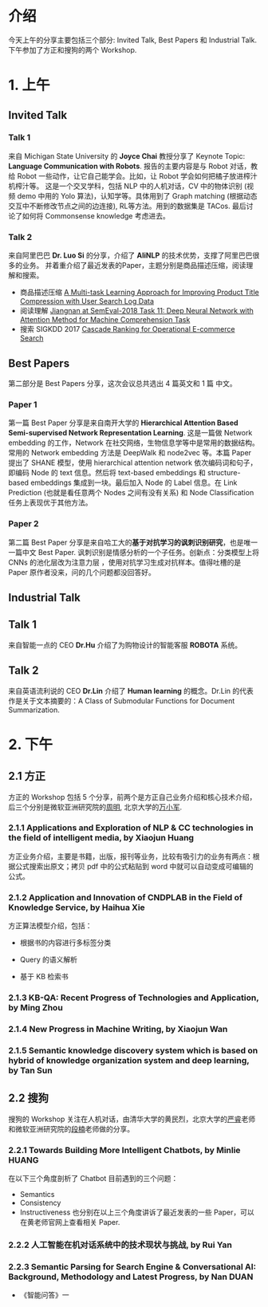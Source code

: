 # 介绍
今天上午的分享主要包括三个部分: Invited Talk, Best Papers 和 Industrial Talk.
下午参加了方正和搜狗的两个 Workshop.

# 1. 上午
## Invited Talk
### Talk 1
来自 Michigan State University 的 **Joyce Chai** 教授分享了 Keynote Topic: **Language Communication with Robots**.
报告的主要内容是与 Robot 对话，教给 Robot 一些动作，让它自己能学会。比如，让 Robot 学会如何把橘子放进榨汁机榨汁等。
这是一个交叉学科，包括 NLP 中的人机对话，CV 中的物体识别 (视频 demo 中用的 Yolo 算法)，认知学等。具体用到了 Graph matching (根据动态交互中不断修改节点之间的边连接), RL等方法。用到的数据集是 TACos. 最后讨论了如何将 Commonsense knowledge 考虑进去。
### Talk 2
来自阿里巴巴 **Dr. Luo Si** 的分享，介绍了 **AliNLP** 的技术优势，支撑了阿里巴巴很多的业务。
并着重介绍了最近发表的Paper，主题分别是商品描述压缩，阅读理解和搜索。
- 商品描述压缩
[A Multi-task Learning Approach for Improving Product Title Compression with User Search Log Data](https://arxiv.org/pdf/1801.01725.pdf)
- 阅读理解
[Jiangnan at SemEval-2018 Task 11: Deep Neural Network with Attention Method for Machine Comprehension Task](http://aclweb.org/anthology/S18-1178)
- 搜索
SIGKDD 2017 [Cascade Ranking for Operational E-commerce Search](https://arxiv.org/pdf/1706.02093.pdf)

## Best Papers
第二部分是 Best Papers 分享，这次会议总共选出 4 篇英文和 1 篇 中文。
### Paper 1
第一篇 Best Paper 分享是来自南开大学的 **Hierarchical Attention Based Semi-supervised Network Representation Learning**. 这是一篇做 Network embedding 的工作，Network 在社交网络，生物信息学等中是常用的数据结构。常用的 Network embedding 方法是 DeepWalk 和 node2vec 等。本篇 Paper 提出了 SHANE 模型，使用 hierarchical attention network 依次编码词和句子，即编码 Node 的 text 信息。然后将 text-based embeddings 和 structure-based embeddings 集成到一块。最后加入 Node 的 Label 信息。在 Link Prediction (也就是看任意两个 Nodes 之间有没有关系) 和 Node Classification 任务上表现优于其他方法。
### Paper 2
第二篇 Best Paper 分享是来自哈工大的**基于对抗学习的讽刺识别研究**，也是唯一一篇中文 Best Paper. 讽刺识别是情感分析的一个子任务。创新点：分类模型上将 CNNs 的池化层改为注意力层 ，使用对抗学习生成对抗样本。值得吐槽的是 Paper 原作者没来，问的几个问题都没回答好。

## Industrial Talk
## Talk 1
来自智能一点的 CEO **Dr.Hu** 介绍了为购物设计的智能客服 **ROBOTA** 系统。
## Talk 2
来自英语流利说的 CEO **Dr.Lin** 介绍了 **Human learning** 的概念。Dr.Lin 的代表作是关于文本摘要的：A Class of Submodular Functions for Document Summarization.

# 2. 下午

## 2.1 方正
方正的 Workshop 包括 5 个分享，前两个是方正自己业务介绍和核心技术介绍，后三个分别是微软亚洲研究院的[周明](https://www.microsoft.com/en-us/research/people/mingzhou/), 
北京大学的[万小军](http://59.108.48.5/lcwm/wanxj/).
### 2.1.1 Applications and Exploration of NLP & CC technologies in the field of intelligent media, by Xiaojun Huang
方正业务介绍，主要是书籍，出版，报刊等业务，比较有吸引力的业务有两点：根据公式搜索出原文；拷贝 pdf 中的公式粘贴到 word 中就可以自动变成可编辑的公式。

### 2.1.2 Application and Innovation of CNDPLAB in the Field of Knowledge Service, by Haihua Xie
方正算法模型介绍，包括：
- 根据书的内容进行多标签分类

- Query 的语义解析
- 基于 KB 检索书
### 2.1.3 KB-QA: Recent Progress of Technologies and Application, by Ming Zhou
### 2.1.4 New Progress in Machine Writing, by Xiaojun Wan
### 2.1.5 Semantic knowledge discovery system which is based on hybrid of knowledge organization system and deep learning, by Tan Sun


## 2.2 搜狗
搜狗的 Workshop 关注在人机对话，由清华大学的黄民烈，北京大学的[严睿](http://www.ruiyan.me)老师和微软亚洲研究院的[段楠](https://www.microsoft.com/en-us/research/people/nanduan/)老师做的分享。

### 2.2.1 Towards Building More Intelligent Chatbots, by Minlie HUANG
在以下三个角度剖析了 Chatbot 目前遇到的三个问题：
- Semantics
- Consistency
- Instructiveness
也分别在以上三个角度讲诉了最近发表的一些 Paper，可以在黄老师官网上查看相关 Paper.
### 2.2.2 人工智能在机对话系统中的技术现状与挑战, by Rui Yan
### 2.2.3 Semantic Parsing for Search Engine & Conversational AI: Background, Methodology and Latest Progress, by Nan DUAN

- 《智能问答》一
